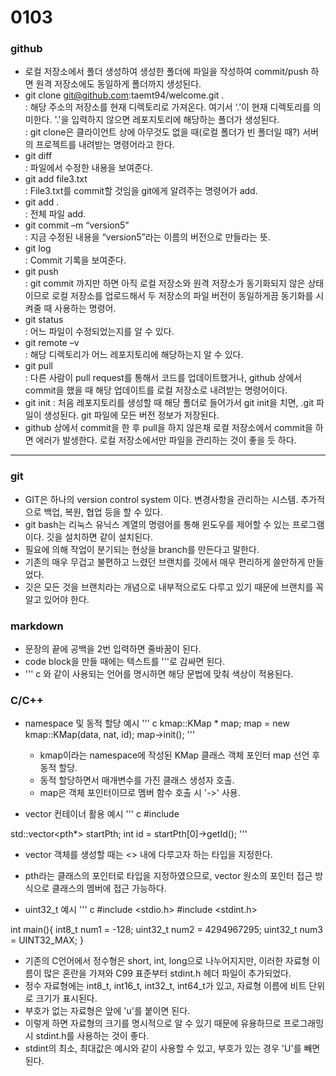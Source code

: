 # 0103
### github
- 로컬 저장소에서 폴더 생성하여 생성한 폴더에 파일을 작성하여 commit/push 하면 원격 저장소에도 동일하게 폴더까지 생성된다.
- git clone git@github.com:taemt94/welcome.git .  
	: 해당 주소의 저장소를 현재 디렉토리로 가져온다. 여기서 ‘.’이 현재 디렉토리를 의미한다. '.'을 입력하지 않으면 레포지토리에 해당하는 폴더가 생성된다.  
	: git clone은 클라이언트 상에 아무것도 없을 때(로컬 폴더가 빈 폴더일 때?) 서버의 프로젝트를 내려받는 명령어라고 한다.
- git diff  
	: 파일에서 수정한 내용을 보여준다.
- git add file3.txt  
	: File3.txt를 commit할 것임을 git에게 알려주는 명령어가 add.
- git add .  
	: 전체 파일 add.
- git commit –m “version5”  
	: 지금 수정된 내용을 “version5”라는 이름의 버전으로 만들라는 뜻.
- git log  
	: Commit 기록을 보여준다.
- git push  
	: git commit 까지만 하면 아직 로컬 저장소와 원격 저장소가 동기화되지 않은 상태이므로 로컬 저장소를 업로드해서 두 저장소의 파일 버전이 동일하게끔 동기화를 시켜줄 때 사용하는 명령어.
- git status  
	: 어느 파일이 수정되었는지를 알 수 있다.
- git remote –v  
	: 해당 디렉토리가 어느 레포지토리에 해당하는지 알 수 있다.
- git pull  
	: 다른 사람이 pull request를 통해서 코드를 업데이트했거나, github 상에서 commit을 했을 때 해당 업데이트를 로컬 저장소로 내려받는 명령어이다.  
- git init
	: 처음 레포지토리를 생성할 때 해당 폴더로 들어가서 git init을 치면, .git 파일이 생성된다. git 파일에 모든 버전 정보가 저장된다.
- github 상에서 commit을 한 후 pull을 하지 않은채 로컬 저장소에서 commit을 하면 에러가 발생한다. 로컬 저장소에서만 파일을 관리하는 것이 좋을 듯 하다.
---
### git
- GIT은 하나의 version control system 이다. 변경사항을 관리하는 시스템. 추가적으로 백업, 복원, 협업 등을 할 수 있다.
- git bash는 리눅스 유닉스 계열의 명령어를 통해 윈도우를 제어할 수 있는 프로그램이다. 깃을 설치하면 같이 설치된다.
- 필요에 의해 작업이 분기되는 현상을 branch를 만든다고 말한다.
- 기존의 매우 무겁고 불편하고 느렸던 브랜치를 깃에서 매우 편리하게 쓸만하게 만들었다.
- 깃은 모든 것을 브랜치라는 개념으로 내부적으로도 다루고 있기 때문에 브랜치를 꼭 알고 있어야 한다.

### markdown
- 문장의 끝에 공백을 2번 입력하면 줄바꿈이 된다.
- code block을 만들 때에는 텍스트를 '''로 감싸면 된다.
- ''' c 와 같이 사용되는 언어를 명시하면 해당 문법에 맞춰 색상이 적용된다.

### C/C++
- namespace 및 동적 할당 예시
''' c
kmap::KMap * map;
map = new kmap::KMap(data, nat, id);
map->init();
'''
  - kmap이라는 namespace에 작성된 KMap 클래스 객체 포인터 map 선언 후 동적 할당.
  - 동적 할당하면서 매개변수를 가진 클래스 생성자 호출.
  - map은 객체 포인터이므로 멤버 함수 호출 시 '->' 사용.  
  
- vector 컨테이너 활용 예시
''' c
#include <vector>

std::vector<pth*> startPth;
int id = startPth[0]->getId();
'''
  - vector 객체를 생성할 때는 <> 내에 다루고자 하는 타입을 지정한다.
  - pth라는 클래스의 포인터로 타입을 지정하였으므로, vector 원소의 포인터 접근 방식으로 클래스의 멤버에 접근 가능하다.

- uint32_t 예시
''' c
#include <stdio.h>
#include <stdint.h>

int main(){
	int8_t num1 = -128;
	uint32_t num2 = 4294967295;
	uint32_t num3 = UINT32_MAX;
}
  - 기존의 C언어에서 정수형은 short, int, long으로 나누어지지만, 이러한 자료형 이름이 많은 혼란을 가져와 C99 표준부터 stdint.h 헤더 파일이 추가되었다.
  - 정수 자료형에는 int8_t, int16_t, int32_t, int64_t가 있고, 자료형 이름에 비트 단위로 크기가 표시된다.
  - 부호가 없는 자료형은 앞에 'u'를 붙이면 된다.
  - 이렇게 하면 자료형의 크기를 명시적으로 알 수 있기 때문에 유용하므로 프로그래밍 시 stdint.h를 사용하는 것이 좋다.
  - stdint의 최소, 최대값은 예시와 같이 사용할 수 있고, 부호가 있는 경우 'U'를 빼면 된다.